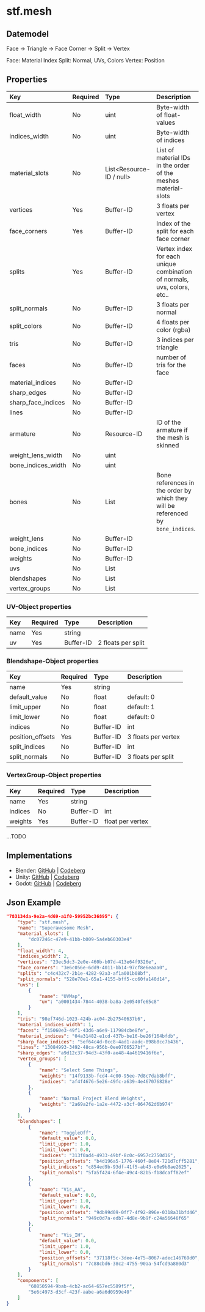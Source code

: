 # stf.mesh

## Datemodel

Face -> Triangle -> Face Corner -> Split -> Vertex

Face: Material Index
Split: Normal, UVs, Colors
Vertex: Position

## Properties
| Key | Required | Type | Description |
| :--- | :--- | :--- | :--- |
|float_width |No |uint |Byte-width of float-values
|indices_width |No |uint |Byte-width of indices
|material_slots |No |List<Resource-ID / null> |List of material IDs in the order of the meshes material-slots
|vertices |Yes |Buffer-ID |3 floats per vertex
|face_corners |Yes |Buffer-ID |Index of the split for each face corner
|splits |Yes |Buffer-ID |Vertex index for each unique combination of normals, uvs, colors, etc..
|split_normals |No |Buffer-ID |3 floats per normal
|split_colors |No |Buffer-ID |4 floats per color (rgba)
|tris |No |Buffer-ID |3 indices per triangle
|faces |No |Buffer-ID |number of tris for the face
|material_indices |No |Buffer-ID |
|sharp_edges |No |Buffer-ID |
|sharp_face_indices |No |Buffer-ID |
|lines |No |Buffer-ID |
|armature |No |Resource-ID |ID of the armature if the mesh is skinned
|weight_lens_width |No |uint |
|bone_indices_width |No |uint |
|bones |No |List<Resource-ID> |Bone references in the order by which they will be referenced by `bone_indices`.
|weight_lens |No |Buffer-ID |
|bone_indices |No |Buffer-ID |
|weights |No |Buffer-ID |
|uvs |No |List<UV-Object> |
|blendshapes |No |List<Blendshape-Object> |
|vertex_groups |No |List<VertexGroup-Object> |

### UV-Object properties
| Key | Required | Type | Description |
| :--- | :--- | :--- | :--- |
|name |Yes |string |
|uv |Yes |Buffer-ID |2 floats per split

### Blendshape-Object properties
| Key | Required | Type | Description |
| :--- | :--- | :--- | :--- |
|name |Yes |string |
|default_value |No |float |default: 0
|limit_upper |No |float |default: 1
|limit_lower |No |float |default: 0
|indices |No |Buffer-ID |int
|position_offsets |Yes |Buffer-ID |3 floats per vertex
|split_indices |No |Buffer-ID |int
|split_normals |No |Buffer-ID |3 floats per split

### VertexGroup-Object properties
| Key | Required | Type | Description |
| :--- | :--- | :--- | :--- |
|name |Yes |string |
|indices |No |Buffer-ID |int
|weights |Yes |Buffer-ID |float per vertex

...TODO

## Implementations
* Blender: [GitHub](https://github.com/emperorofmars/stf_blender/blob/master/stfblender/stf_modules/core/stf_mesh/stf_mesh.py) | [Codeberg](https://codeberg.org/emperorofmars/stf_blender/src/branch/master/stfblender/stf_modules/core/stf_mesh/stf_mesh.py)
* Unity: [GitHub](https://github.com/emperorofmars/stf_unity/blob/master/Runtime/Modules/Modules_Core/STF_Mesh/STF_Mesh.cs) | [Codeberg](https://codeberg.org/emperorofmars/stf_unity/src/branch/master/Runtime/Modules/Modules_Core/STF_Mesh/STF_Mesh.cs)
* Godot: [GitHub](https://github.com/emperorofmars/stf_godot/blob/master/addons/stf_godot/modules/stf/STF_Mesh.gd) | [Codeberg](https://codeberg.org/emperorofmars/stf_godot/src/branch/master/addons/stf_godot/modules/stf/STF_Mesh.gd)

## Json Example
```json
"783134da-9e2a-4d69-a1f0-59952bc36895": {
	"type": "stf.mesh",
	"name": "Superawesome Mesh",
	"material_slots": [
		"dc07246c-47e9-41bb-b009-5a4eb60303e4"
	],
	"float_width": 4,
	"indices_width": 2,
	"vertices": "23ec5dc3-2e0e-460b-b07d-413e64f9326e",
	"face_corners": "3e6c056e-6dd9-4011-bb14-97cf8e6eaaa0",
	"splits": "c4c432c7-2b1e-4282-92a3-af1a001b08bf",
	"split_normals": "528e70e1-65a1-4155-bff5-cc60fa140d14",
	"uvs": [
		{
			"name": "UVMap",
			"uv": "a0001434-7844-4038-ba8a-2e0540fe65c8"
		}
	],
	"tris": "98ef746d-1023-424b-ac04-2b27540637b6",
	"material_indices_width": 1,
	"faces": "f15060e3-49f1-43d6-a6e9-117984cbe8fe",
	"material_indices": "04a31482-e1cd-437b-be16-be26f164bfdb",
	"sharp_face_indices": "5ef64c4d-0cc8-4ad1-aadc-898b8cc7b436",
	"lines": "13084993-3492-48ca-956b-0ee0766527bf",
	"sharp_edges": "a9d12c37-94d3-43f0-ae48-4a4619416f6e",
	"vertex_groups": [
		{
			"name": "Select Some Things",
			"weights": "14f9133b-fcd4-4c00-95ee-7d8c7dab8bff",
			"indices": "af4f4676-5e26-49fc-a639-4e467076828e"
		},
		{
			"name": "Normal Project Blend Weights",
			"weights": "2a69a2fe-1a2e-4472-a3cf-064762d6b974"
		}
	],
	"blendshapes": [
		{
			"name": "ToggleOff",
			"default_value": 0.0,
			"limit_upper": 1.0,
			"limit_lower": 0.0,
			"indices": "313f0ad4-4933-49bf-8c0c-6957c2750d16",
			"position_offsets": "b4d196a5-1776-460f-8e04-721d7cff5281",
			"split_indices": "c854ed9b-93df-41f5-ab43-e0e9b8ae2625",
			"split_normals": "5fa5f424-6f4e-49c4-82b5-fb8dcaff82ef"
		},
		{
			"name": "Vis_AA",
			"default_value": 0.0,
			"limit_upper": 1.0,
			"limit_lower": 0.0,
			"position_offsets": "9db99d09-0ff7-4f92-896e-0318a31bfd46",
			"split_normals": "949c0d7a-edb7-4d8e-9b9f-c24a56646f65"
		},
		{
			"name": "Vis_IH",
			"default_value": 0.0,
			"limit_upper": 1.0,
			"limit_lower": 0.0,
			"position_offsets": "37118f5c-3dee-4e75-8067-adec146769d0",
			"split_normals": "7c88cbd6-38c2-4755-90aa-54fcd9a880d3"
		}
	],
	"components": [
		"60850594-9bab-4cb2-ac64-657ec5589f5f",
		"5e6c4973-d3cf-423f-aabe-a6a6d0959e40"
	]
}
```

